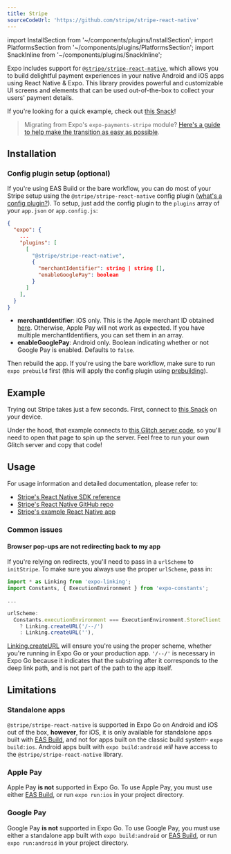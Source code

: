 ```yaml
---
title: Stripe
sourceCodeUrl: 'https://github.com/stripe/stripe-react-native'
---
```


import InstallSection from '~/components/plugins/InstallSection';
import PlatformsSection from '~/components/plugins/PlatformsSection';
import SnackInline from '~/components/plugins/SnackInline';

Expo includes support for [`@stripe/stripe-react-native`](https://github.com/stripe/stripe-react-native), which allows you to build delightful payment experiences in your native Android and iOS apps using React Native & Expo. This library provides powerful and customizable UI screens and elements that can be used out-of-the-box to collect your users' payment details.

If you're looking for a quick example, check out [this Snack](https://snack.expo.io/@charliecruzan/stripe-react-native-example?platform=mydevice)!

> Migrating from Expo's `expo-payments-stripe` module? [Here's a guide to help make the transition as easy as possible](https://github.com/expo/fyi/blob/master/payments-migration-guide.md#how-to-migrate-from-expo-payments-stripe-to-the-new-stripestripe-react-native-library).

<PlatformsSection android emulator ios simulator />

## Installation

<InstallSection packageName="@stripe/stripe-react-native" href="https://github.com/stripe/stripe-react-native" />

### Config plugin setup (optional)

If you're using EAS Build or the bare workflow, you can do most of your Stripe setup using the `@stripe/stripe-react-native` config plugin ([what's a config plugin?](/guides/config-plugins.md)). To setup, just add the config plugin to the `plugins` array of your `app.json` or `app.config.js`:

```json
{
  "expo": {
    ...
    "plugins": [
      [
        "@stripe/stripe-react-native",
        {
          "merchantIdentifier": string | string [],
          "enableGooglePay": boolean
        }
      ]
    ],
  }
}
```

- **merchantIdentifier**: iOS only. This is the Apple merchant ID obtained [here](https://stripe.com/docs/apple-pay?platform=react-native). Otherwise, Apple Pay will not work as expected. If you have multiple merchantIdentifiers, you can set them in an array.
- **enableGooglePay**: Android only. Boolean indicating whether or not Google Pay is enabled. Defaults to `false`.

Then rebuild the app. If you're using the bare workflow, make sure to run `expo prebuild` first (this will apply the config plugin using [prebuilding](https://expo.fyi/prebuilding)).

## Example

Trying out Stripe takes just a few seconds. First, connect to [this Snack](https://snack.expo.io/@charliecruzan/stripe-react-native-example?platform=mydevice) on your device.

Under the hood, that example connects to [this Glitch server code](https://glitch.com/edit/#!/expo-stripe-server-example), so you'll need to open that page to spin up the server. Feel free to run your own Glitch server and copy that code!

## Usage

For usage information and detailed documentation, please refer to:

- [Stripe's React Native SDK reference](https://stripe.dev/stripe-react-native/api-reference/index.html)
- [Stripe's React Native GitHub repo](https://github.com/stripe/stripe-react-native)
- [Stripe's example React Native app](https://github.com/stripe/stripe-react-native/tree/master/example)

### Common issues

#### Browser pop-ups are not redirecting back to my app

If you're relying on redirects, you'll need to pass in a `urlScheme` to `initStripe`. To make sure you always use the proper `urlScheme`, pass in:

```js
import * as Linking from 'expo-linking';
import Constants, { ExecutionEnvironment } from 'expo-constants';

...

urlScheme:
  Constants.executionEnvironment === ExecutionEnvironment.StoreClient
    ? Linking.createURL('/--/')
    : Linking.createURL(''),
```

[Linking.createURL](/versions/latest/sdk/linking.md#linkingcreateurlpath-options) will ensure you're using the proper scheme, whether you're running in Expo Go or your production app. `'/--/'` is necessary in Expo Go because it indicates that the substring after it corresponds to the deep link path, and is not part of the path to the app itself.

## Limitations

### Standalone apps

`@stripe/stripe-react-native` is supported in Expo Go on Android and iOS out of the box, **however**, for iOS, it is only available for standalone apps built with [EAS Build](/build/introduction.md), and not for apps built on the classic build system- `expo build:ios`. Android apps built with `expo build:android` _will_ have access to the `@stripe/stripe-react-native` library.

### Apple Pay

Apple Pay **is not** supported in Expo Go. To use Apple Pay, you must use either [EAS Build](/build/introduction.md), or run `expo run:ios` in your project directory.

### Google Pay

Google Pay **is not** supported in Expo Go. To use Google Pay, you must use either a standalone app built with `expo build:android` or [EAS Build](/build/introduction.md), or run `expo run:android` in your project directory.
